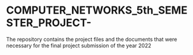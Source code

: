 # COMPUTER_NETWORKS_5th_SEMESTER_PROJECT-
The repository contains the project files and the documents that were necessary for the final project submission of the year 2022 
